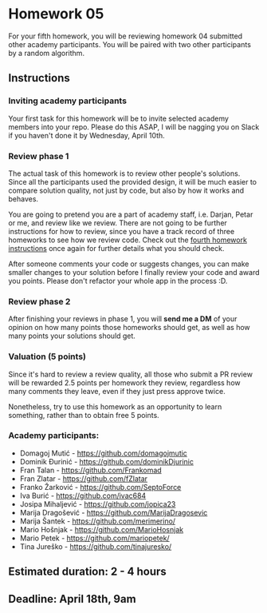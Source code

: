 # Homework 05

For your fifth homework, you will be reviewing homework 04 submitted other academy participants. You will be paired with two other participants by a random algorithm.

## Instructions

### Inviting academy participants

Your first task for this homework will be to invite selected academy members into your repo. Please do this ASAP, I will be nagging you on Slack if you haven't done it by Wednesday, April 10th.

### Review phase 1

The actual task of this homework is to review other people's solutions. Since all the participants used the provided design, it will be much easier to compare solution quality, not just by code, but also by how it works and behaves.

You are going to pretend you are a part of academy staff, i.e. Darjan, Petar or me, and review like we review. There are not going to be further instructions for how to review, since you have a track record of three homeworks to see how we review code. Check out the [fourth homework instructions](./04.md) once again for further details what you should check.

After someone comments your code or suggests changes, you can make smaller changes to your solution before I finally review your code and award you points. Please don't refactor your whole app in the process :D.

### Review phase 2

After finishing your reviews in phase 1, you will **send me a DM** of your opinion on how many points those homeworks should get, as well as how many points your solutions should get.

### Valuation (5 points)

Since it's hard to review a review quality, all those who submit a PR review will be rewarded 2.5 points per homework they review, regardless how many comments they leave, even if they just press approve twice.

Nonetheless, try to use this homework as an opportunity to learn something, rather than to obtain free 5 points.

### Academy participants:

- Domagoj Mutić - https://github.com/domagojmutic
- Dominik Đurinić - https://github.com/dominikDjurinic
- Fran Talan - https://github.com/Frankomad
- Fran Zlatar - https://github.com/fZlatar
- Franko Žarković - https://github.com/SeptoForce
- Iva Burić - https://github.com/ivac684
- Josipa Mihaljević - https://github.com/jopica23
- Marija Dragošević - https://github.com/MarijaDragosevic
- Marija Šantek - https://github.com/merimerino/
- Mario Hošnjak - https://github.com/MarioHosnjak
- Mario Petek - https://github.com/mariopetek/
- Tina Jureško - https://github.com/tinajuresko/

## Estimated duration: 2 - 4 hours
## Deadline: April 18th, 9am
